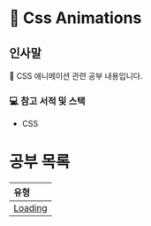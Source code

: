 # 📖 Css Animations
## 인사말
👋 CSS 애니메이션 관련 공부 내용입니다.

### 💻 참고 서적 및 스택
 - CSS

공부 목록
=======
| 유형 |
|:--- |
| [Loading](./Loading) |